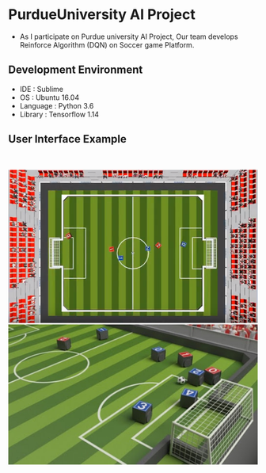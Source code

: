 # PurdueUniversity AI Project

-  As I participate on Purdue university AI Project, Our team develops Reinforce Algorithm (DQN) on Soccer game Platform.

## Development Environment
- IDE : Sublime
- OS : Ubuntu 16.04
- Language : Python 3.6
- Library : Tensorflow 1.14

## User Interface Example
<br>

![alt 1번이미지](/image/img1.png)
![alt 2번이미지](/image/img2.jpg)


